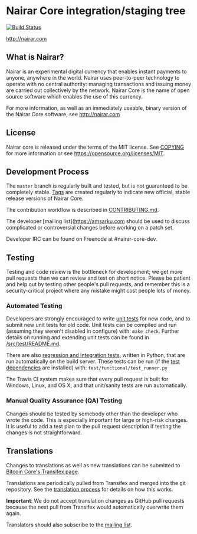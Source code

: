 Nairar Core integration/staging tree
=====================================

[![Build Status](https://travis-ci.org/bitcoin/bitcoin.svg?branch=master)](https://travis-ci.org/bitcoin/bitcoin)

http://nairar.com

What is Nairar?
----------------

Nairar is an experimental digital currency that enables instant payments to anyone, anywhere in the world. Nairar uses peer-to-peer technology to operate with no central authority: managing transactions and issuing money are carried out collectively by the network. Nairar Core is the name of open source software which enables the use of this currency.

For more information, as well as an immediately useable, binary version of the Nairar Core software, see http://nairar.com

License
-------

Nairar core is released under the terms of the MIT license. See [COPYING](COPYING) for more
information or see https://opensource.org/licenses/MIT.

Development Process
-------------------

The `master` branch is regularly built and tested, but is not guaranteed to be
completely stable. [Tags](https://github.com/nairar-project/nairar/tags) are created
regularly to indicate new official, stable release versions of Nairar Core.

The contribution workflow is described in [CONTRIBUTING.md](CONTRIBUTING.md).

The developer [mailing list](https://amsarku.com
should be used to discuss complicated or controversial changes before working
on a patch set.

Developer IRC can be found on Freenode at #nairar-core-dev.

Testing
-------

Testing and code review is the bottleneck for development; we get more pull
requests than we can review and test on short notice. Please be patient and help out by testing
other people's pull requests, and remember this is a security-critical project where any mistake might cost people
lots of money.

### Automated Testing

Developers are strongly encouraged to write [unit tests](src/test/README.md) for new code, and to
submit new unit tests for old code. Unit tests can be compiled and run
(assuming they weren't disabled in configure) with: `make check`. Further details on running
and extending unit tests can be found in [/src/test/README.md](/src/test/README.md).

There are also [regression and integration tests](/test), written
in Python, that are run automatically on the build server.
These tests can be run (if the [test dependencies](/test) are installed) with: `test/functional/test_runner.py`

The Travis CI system makes sure that every pull request is built for Windows, Linux, and OS X, and that unit/sanity tests are run automatically.

### Manual Quality Assurance (QA) Testing

Changes should be tested by somebody other than the developer who wrote the
code. This is especially important for large or high-risk changes. It is useful
to add a test plan to the pull request description if testing the changes is
not straightforward.

Translations
------------

Changes to translations as well as new translations can be submitted to
[Bitcoin Core's Transifex page](https://www.transifex.com/projects/p/bitcoin/).

Translations are periodically pulled from Transifex and merged into the git repository. See the
[translation process](doc/translation_process.md) for details on how this works.

**Important**: We do not accept translation changes as GitHub pull requests because the next
pull from Transifex would automatically overwrite them again.

Translators should also subscribe to the [mailing list](https://groups.google.com/forum/#!forum/bitcoin-translators).

